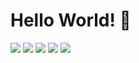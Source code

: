# Hello World! 👋

![](https://github-profile-summary-cards.vercel.app/api/cards/profile-details?username=oke331&theme=solarized)
![](https://github-profile-summary-cards.vercel.app/api/cards/repos-per-language?username=oke331&theme=solarized)
![](https://github-profile-summary-cards.vercel.app/api/cards/most-commit-language?username=oke331&theme=solarized)
![](https://github-profile-summary-cards.vercel.app/api/cards/stats?username=oke331&theme=solarized)
![](https://github-profile-summary-cards.vercel.app/api/cards/productive-time?username=oke331&theme=solarized)
